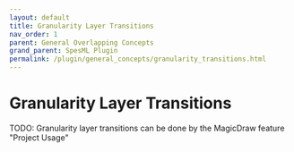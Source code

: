 ```yaml
---
layout: default
title: Granularity Layer Transitions
nav_order: 1
parent: General Overlapping Concepts
grand_parent: SpesML Plugin
permalink: /plugin/general_concepts/granularity_transitions.html
---
```

# Granularity Layer Transitions

TODO: Granularity layer transitions can be done by the MagicDraw feature "Project Usage"

